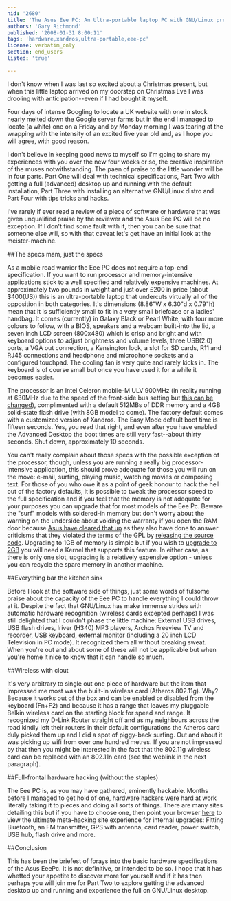 ```yaml
---
nid: '2680'
title: 'The Asus Eee PC: An Ultra-portable laptop PC with GNU/Linux pre-installed'
authors: 'Gary Richmond'
published: '2008-01-31 8:00:11'
tags: 'hardware,xandros,ultra-portable,eee-pc'
license: verbatim_only
section: end_users
listed: 'true'

---
```

I don't know  when I was last so excited about a Christmas present, but when this little laptop arrived on my doorstep on Christmas Eve I was drooling with anticipation--even if I had bought it myself.

Four days of intense Googling to locate a UK website with one in stock nearly melted down the Google server farms but in the end I managed to locate (a white) one on a Friday and by Monday morning I was tearing at the wrapping with the intensity of an excited five year old and, as I hope you will agree, with good reason.

I don't believe in keeping good news to myself so I'm going to share my experiences with you over the new four weeks or so, the creative inspiration of the muses notwithstanding. The paen of praise to the little wonder will be in four parts. Part One will deal with technical specifications, Part Two with getting a full (advanced) desktop up and running with the default installation, Part Three with installing an alternative GNU/Linux distro and Part Four with tips tricks and hacks.

I've rarely if ever read a review of a piece of software or hardware that was given unqualified praise by the reviewer and the Asus Eee PC will be no exception. If I don't find some fault with it, then you can be sure that someone else will, so with that caveat let's get have an initial look at the meister-machine.


##The specs mam, just the specs


As a mobile road warrior the Eee PC does not require a top-end specification. If you want to run processor and memory-intensive applications stick to a well specified and relatively expensive machines. At approximately two pounds in weight and just over £200 in price (about $400(US)) this is an ultra-portable laptop that undercuts virtually all of the opposition in both categories. It's dimensions (8.86"W x 6.30"d x 0.79"h) mean that it is sufficiently small to fit in a very small briefcase or a ladies' handbag. It comes (currently) in Galaxy Black or Pearl White, with four more colours to follow, with a BIOS, speakers and a webcam built-into the lid, a seven inch LCD screen (800x480) which is crisp and bright and with keyboard options to adjust brightness and volume levels, three USB(2.0) ports, a VGA out connection, a Kensington lock, a slot for SD cards, R11 and RJ45 connections and headphone and microphone sockets and a configured touchpad. The cooling fan is very quite and rarely kicks in. The keyboard is of course small but once you have used it for a while it becomes easier. 

The processor is an Intel Celeron mobile-M ULV 900MHz (in reality running at 630MHz due to the speed of the front-side bus setting but [this can be changed](http://wiki.eeeuser.com/howto:overclockfsb)), complimented with a default 512MBs of DDR memory and a 4GB solid-state flash drive (with 8GB model to come). The factory default comes with a customized version of Xandros. The Easy Mode default boot time is fifteen seconds. Yes, you read that right, and even after you have enabled the Advanced Desktop the boot times are still very fast--about thirty seconds. Shut down, approximately 10 seconds.

You can't really complain about those specs with the possible exception of the processor, though, unless you are running a really big processor-intensive application, this should prove adequate for those you will run on the move: e-mail, surfing, playing music, watching movies or composing text. For those of you who owe it as a point of geek honour to hack the hell out of the factory defaults, it is possible to tweak the processor speed to the full specification and if you feel that the memory is not adequate for your purposes you can upgrade that for most models of the Eee Pc. Beware the "surf" models with soldered-in memory but don't worry about the warning on the underside about voiding the warranty if you open the RAM door because [Asus have cleared that up](http://wiki.eeeuser.com/warranty_position_on_ram_upgrade?s=warranty) as they also have done to answer criticisms that they violated the terms of the GPL by [releasing the source code](http://support.asus.com/download/download.aspx?SLanguage=en-us). Upgrading to 1GB of memory is simple but if you wish to [upgrade to 2GB](http://www.ultramobilegeek.com/2007/11/howto-recompiling-eee-kernel-to-enable.html) you will need a Kernel that supports this feature. In either case, as there is only one slot, upgrading is a relatively expensive option - unless you can recycle the spare memory in another machine.


##Everything bar the kitchen sink


Before I look at the software side of things, just some words of fulsome praise about the capacity of the Eee PC to handle everything I could throw at it. Despite the fact that GNU/Linux has make immense strides with automatic hardware recognition (wireless cards excepted perhaps) I was still delighted that I couldn't phase the little machine: External USB drives, USB flash drives, Iriver (H340) MP3 players, Archos Freeview TV and recorder, USB keyboard, external monitor (including a 20 inch LCD Television in PC mode). It recognized them all without breaking sweat. When you're out and about some of these will not be applicable but when you're home it nice to know that it can handle so much. 


##Wireless with clout


It's very arbitrary to single out one piece of hardware but the item that impressed me most was the built-in wireless card (Atheros 802.11g). Why? Because it works out of the box and can be enabled or disabled from the keyboard (Fn+F2) and because it has a range that leaves my pluggable Belkin wireless card on the starting block for speed and range. It recognized my D-Link Router straight off and as my neighbours across the road kindly left their routers in their default configurations the Atheros card duly picked them up and I did a spot of piggy-back surfing. Out and about it was picking up wifi from over one hundred metres. If you are not impressed by that then you might be interested in the fact that the 802.11g wireless card can be replaced with an 802.11n card (see the weblink in the next paragraph).


##Full-frontal hardware hacking (without the staples)


The Eee PC is, as you may have gathered, eminently hackable. Months before I managed to get hold of one, hardware hackers were hard at work literally taking it to pieces and doing all sorts of things. There are many sites detailing this but if you have to choose one, then point your browser [here](http://beta.ivancover.com/wiki/index.php/Eee_PC_Internal_Upgrades) to view the ultimate meta-hacking site experience for internal upgrades: Fitting Bluetooth, an FM transmitter, GPS with antenna, card reader, power switch, USB hub, flash drive and more. 


##Conclusion


This has been the briefest of forays into the basic hardware specifications of the Asus EeePc. It is not definitive, or intended to be so. I hope that it has whetted your appetite to discover more for yourself and if it has then perhaps you will join me for Part Two to explore getting the advanced desktop up and running and experience the full on GNU/Linux desktop.





